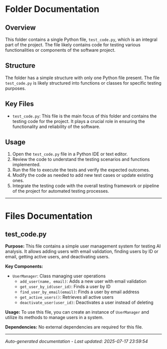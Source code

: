 # Folder Documentation

## Overview
This folder contains a single Python file, `test_code.py`, which is an integral part of the project. The file likely contains code for testing various functionalities or components of the software project.

## Structure
The folder has a simple structure with only one Python file present. The file `test_code.py` is likely structured into functions or classes for specific testing purposes.

## Key Files
- `test_code.py`: This file is the main focus of this folder and contains the testing code for the project. It plays a crucial role in ensuring the functionality and reliability of the software.

## Usage
1. Open the `test_code.py` file in a Python IDE or text editor.
2. Review the code to understand the testing scenarios and functions implemented.
3. Run the file to execute the tests and verify the expected outcomes.
4. Modify the code as needed to add new test cases or update existing ones.
5. Integrate the testing code with the overall testing framework or pipeline of the project for automated testing processes.

---

# Files Documentation

## test_code.py

**Purpose:** This file contains a simple user management system for testing AI analysis. It allows adding users with email validation, finding users by ID or email, getting active users, and deactivating users.

**Key Components:**
- `UserManager`: Class managing user operations
  - `add_user(name, email)`: Adds a new user with email validation
  - `get_user_by_id(user_id)`: Finds a user by ID
  - `find_user_by_email(email)`: Finds a user by email address
  - `get_active_users()`: Retrieves all active users
  - `deactivate_user(user_id)`: Deactivates a user instead of deleting

**Usage:** To use this file, you can create an instance of `UserManager` and utilize its methods to manage users in a system.

**Dependencies:** No external dependencies are required for this file.

---
*Auto-generated documentation - Last updated: 2025-07-17 23:59:54*
